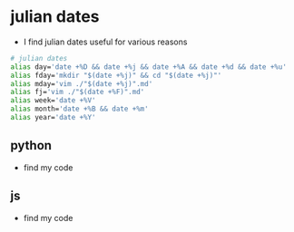 # julian dates

- I find julian dates useful for various reasons

```sh
# julian dates
alias day='date +%D && date +%j && date +%A && date +%d && date +%u'
alias fday='mkdir "$(date +%j)" && cd "$(date +%j)"'
alias mday='vim ./"$(date +%j)".md'
alias fj='vim ./"$(date +%F)".md'
alias week='date +%V'
alias month='date +%B && date +%m'
alias year='date +%Y'
```

## python

- find my code

## js

- find my code

